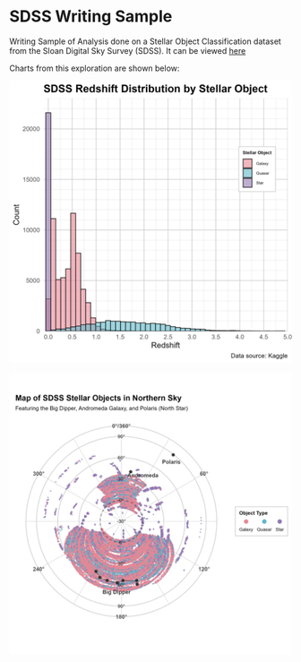 # SDSS Writing Sample
Writing Sample of Analysis done on a Stellar Object Classification dataset from the Sloan Digital Sky Survey (SDSS). It can be viewed [here](docs/Not-Project1.pdf)

Charts from this exploration are shown below:

![alt text](https://github.com/KirstenBauck/StellarClassification/blob/main/docs/redshift.jpg?raw=true)

![alt text](https://github.com/KirstenBauck/StellarClassification/blob/main/docs/map.jpg?raw=true)
